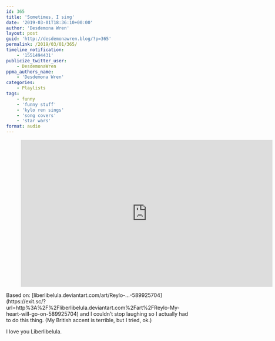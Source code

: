 ```yaml
---
id: 365
title: 'Sometimes, I sing'
date: '2019-03-01T18:36:10+00:00'
author: 'Desdemona Wren'
layout: post
guid: 'http://desdemonawren.blog/?p=365'
permalink: /2019/03/01/365/
timeline_notification:
    - '1551494431'
publicize_twitter_user:
    - DesdemonaWren
ppma_authors_name:
    - 'Desdemona Wren'
categories:
    - Playlists
tags:
    - funny
    - 'funny stuff'
    - 'kylo ren sings'
    - 'song covers'
    - 'star wars'
format: audio
---
```


<figure class="wp-block-embed-soundcloud aligncenter wp-block-embed is-type-rich is-provider-soundcloud wp-embed-aspect-1-1 wp-has-aspect-ratio wp-embed-aspect-4-3"><div class="wp-block-embed__wrapper"><div class="embed-soundcloud"><iframe frameborder="no" height="400" loading="lazy" scrolling="no" src="https://w.soundcloud.com/player/?visual=true&url=https%3A%2F%2Fapi.soundcloud.com%2Ftracks%2F247127233&show_artwork=true&maxwidth=685&maxheight=1000&dnt=1" width="685"></iframe></div></div></figure>Based on: [liberlibelula.deviantart.com/art/Reylo-…-589925704](https://exit.sc/?url=http%3A%2F%2Fliberlibelula.deviantart.com%2Fart%2FReylo-My-heart-will-go-on-589925704) and I couldn’t stop laughing so I actually had to do this thing. (My British accent is terrible, but I tried, ok.)

I love you Liberlibelula.